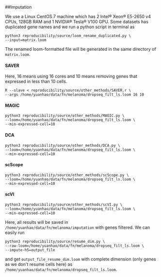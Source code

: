 ##Imputation

We use a Linux CentOS 7 machine which has 2 Intel® Xeon® E5-2650 v4 CPUs, 128GB RAM and 1 NVIDIA® Tesla® V100 GPU.
Some datasets has duplicated gene names and we run a python script in terminal as 
    
    python3 reproducibility/source/loom_rename_duplicated.py \
    --input=matrix.loom

The renamed loom-formatted file will be generated in the same directory of `matrix.loom`.

#### SAVER
Here, 16 means using 16 cores and 10 means removing genes that expressed in less than 10 cells.

    R --slave < reproducibility/source/other_methods/SAVER.r \
    --args /home/yuanhao/data/fn/melanoma/dropseq_filt_ls.loom 16 10

#### MAGIC

    python3 reproducibility/source/other_methods/MAGIC.py \
    --loom=/home/yuanhao/data/fn/melanoma/dropseq_filt_ls.loom \
    --min-expressed-cell=10

#### DCA

    python3 reproducibility/source/other_methods/DCA.py \
    --loom=/home/yuanhao/data/fn/melanoma/dropseq_filt_ls.loom \
    --min-expressed-cell=10

#### scScope

    python3 reproducibility/source/other_methods/scScope.py \
    --loom=/home/yuanhao/data/fn/melanoma/dropseq_filt_ls.loom \
    --min-expressed-cell=10

#### scVI

    python3 reproducibility/source/other_methods/scVI.py \
    --loom=/home/yuanhao/data/fn/melanoma/dropseq_filt_ls.loom \
    --min-expressed-cell=10

Here, all results will be saved in `/home/yuanhao/data/fn/melanoma/imputation` with genes filtered.
We can easily run

    python3 reproducibility/source/resume_dim.py \
    --raw-loom=/home/yuanhao/data/fn/melanoma/dropseq_filt_ls.loom \
    --impute-h5=output_file
    
and get `output_file_resume_dim.loom` with complete dimension (only genes as we don't resume cells here) as `/home/yuanhao/data/fn/melanoma/dropseq_filt_ls.loom`.
